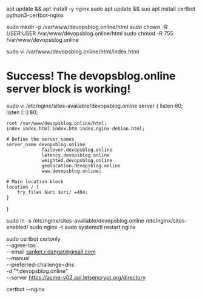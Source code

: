 apt update && apt install -y nginx
sudo apt update && suo apt install certbot python3-certbot-nginx

sudo mkdir -p /var/www/devopsblog.online/html
sudo chown -R $USER:$USER /var/www/devopsblog.online/html
sudo chmod -R 755 /var/www/devopsblog.online

sudo vi /var/www/devopsblog.online/html/index.html
<html>
<head>
    <title>Welcome to devopsblog.online!</title>
</head>
<body>
    <h1>Success! The devopsblog.online server block is working!</h1>
</body>
</html>


sudo vi /etc/nginx/sites-available/devopsblog.online
server {
    listen 80;
    listen [::]:80;

    root /var/www/devopsblog.online/html;
    index index.html index.htm index.nginx-debian.html;

    # Define the server names
    server_name devopsblog.online
                 failover.devopsblog.online 
                 latency.devopsblog.online 
                 weighted.devopsblog.online 
                 geolocation.devopsblog.online 
                 www.devopsblog.online;

    # Main location block
    location / {
        try_files $uri $uri/ =404;
    }
}


sudo ln -s /etc/nginx/sites-available/devopsblog.online /etc/nginx/sites-enabled/
sudo nginx -t
sudo systemctl restart nginx


sudo certbot certonly \
--agree-tos \
--email sanket.r.dangat@gmail.com \
--manual \
--preferred-challenge=dns \
-d "*.devopsblog.online" \
--server https://acme-v02.api.letsencrypt.org/directory



certbot --nginx
